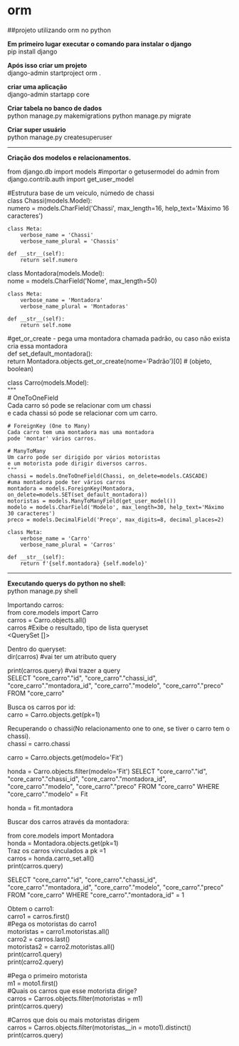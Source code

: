 # orm  
##projeto utilizando orm no python 


**Em primeiro lugar executar o comando para instalar o django**  
pip install django

**Após isso criar um projeto**  
django-admin startproject orm .

**criar uma aplicação**    
django-admin startapp core


**Criar tabela no banco de dados**   
python manage.py makemigrations
python manage.py migrate

**Criar super usuário**  
python manage.py createsuperuser


*********************************************************************************


**Criação dos modelos e relacionamentos.**

from django.db import models
#importar o getusermodel do admin
from django.contrib.auth import get_user_model


#Estrutura base de um veiculo, númedo de chassi  
class Chassi(models.Model):  
    numero = models.CharField('Chassi', max_length=16, help_text='Máximo 16 caracteres')  

    class Meta:  
        verbose_name = 'Chassi'  
        verbose_name_plural = 'Chassis'  

    def __str__(self):  
        return self.numero  
        
        
        


class Montadora(models.Model):  
    nome = models.CharField('Nome', max_length=50)  

    class Meta:  
        verbose_name = 'Montadora'  
        verbose_name_plural = 'Montadoras'  

    def __str__(self):  
        return self.nome  

#get_or_create - pega uma montadora chamada padrão, ou caso não exista cria essa montadora  
def set_default_montadora():  
    return Montadora.objects.get_or_create(nome='Padrão')[0]  # (objeto, boolean)  


class Carro(models.Model):  
    """  
    # OneToOneField  
    Cada carro só pode se relacionar com um chassi  
    e cada chassi só pode se relacionar com um carro.  

    # ForeignKey (One to Many)  
    Cada carro tem uma montadora mas uma montadora  
    pode 'montar' vários carros.  

    # ManyToMany  
    Um carro pode ser dirigido por vários motoristas  
    e um motorista pode dirigir diversos carros.  
    """  
    chassi = models.OneToOneField(Chassi, on_delete=models.CASCADE)  
    #uma montadora pode ter vários carros  
    montadora = models.ForeignKey(Montadora, on_delete=models.SET(set_default_montadora))  
    motoristas = models.ManyToManyField(get_user_model())  
    modelo = models.CharField('Modelo', max_length=30, help_text='Máximo 30 caracteres')  
    preco = models.DecimalField('Preço', max_digits=8, decimal_places=2)  

    class Meta:  
        verbose_name = 'Carro'  
        verbose_name_plural = 'Carros'  

    def __str__(self):  
        return f'{self.montadora} {self.modelo}'  
       
*********************************************************************************
        
**Executando querys do python no shell:**  
python manage.py shell

Importando carros:  
from core.models import Carro  
carros = Carro.objects.all()  
carros #Exibe o resultado, tipo de lista queryset  
<QuerySet []>  

Dentro do queryset:  
dir(carros) #vai ter um atributo query  

print(carros.query) #vai trazer a query  
SELECT "core_carro"."id", "core_carro"."chassi_id", "core_carro"."montadora_id", "core_carro"."modelo", "core_carro"."preco" FROM "core_carro"

Busca os carros por id:  
carro = Carro.objects.get(pk=1)  

Recuperando o chassi(No relacionamento one to one, se tiver o carro tem o chassi).  
chassi = carro.chassi  

carro = Carro.objects.get(modelo='Fit')  

honda = Carro.objects.filter(modelo='Fit') 
SELECT "core_carro"."id", "core_carro"."chassi_id", "core_carro"."montadora_id", "core_carro"."modelo", "core_carro"."preco" FROM "core_carro" WHERE "core_carro"."modelo" = Fit  

honda = fit.montadora  

Buscar dos carros através da montadora:  

from core.models import Montadora  
honda = Montadora.objects.get(pk=1)  
Traz os carros vinculados a pk =1  
carros = honda.carro_set.all()  
print(carros.query)  

SELECT "core_carro"."id", "core_carro"."chassi_id", "core_carro"."montadora_id", "core_carro"."modelo", "core_carro"."preco" FROM "core_carro" WHERE "core_carro"."montadora_id" = 1  


Obtem o carro1:  
carro1 = carros.first()  
#Pega os motoristas do carro1  
motoristas = carro1.motoristas.all()  
carro2 = carros.last()  
motoristas2 = carro2.motoristas.all()  
print(carro1.query)  
print(carro2.query)  

#Pega o primeiro motorista  
m1 = moto1.first()  
#Quais os carros que esse motorista dirige?  
carros = Carros.objects.filter(motoristas = m1)  
print(carros.query)  

#Carros que dois ou mais motoristas dirigem  
carros = Carros.objects.filter(motoristas__in = moto1).distinct()
print(carros.query)  













































